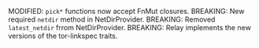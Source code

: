 MODIFIED: `pick*` functions now accept FnMut closures.
BREAKING: New required `netdir` method in NetDirProvider.
BREAKING: Removed `latest_netdir` frrom NetDirProvider.
BREAKING: Relay implements the new versions of the tor-linkspec traits.
